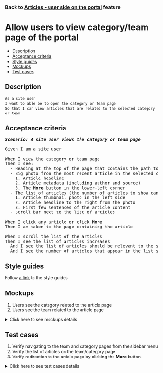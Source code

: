 ### Back to [Articles - user side on the portal](../../README.md) feature

# Allow users to view category/team page of the portal

- [Description](#description)
- [Acceptance criteria](#acceptance-criteria)
- [Style guides](#style-guides)
- [Mockups](#mockups)
- [Test cases](#test-cases)

## Description

    As a site user
    I want to able be to open the category or team page
    So that I can view articles that are related to the selected category or team

## Acceptance criteria
<pre>
<b><i>Scenario: A site user views the category or team page</i></b>

Given I am a site user

When I view the category or team page
Then I see:
  - Heading at the top of the page that contains the path to the page (example: NBA\AFC South\Tennessee)
  - Big photo from the most recent article in the selected category or team with the square on the right side of the photo that contains:
    1. Article headline
    2. Article metadata (including author and source)
    3. The <b>More</b> button in the lower-left corner
  - The list of articles (the number of articles to show can be specified in the CMS) located below the photo from the most recent article including:
    1. Article thumbnail photo in the left side
    2. Article headline to the right from the photo
    3. First few sentences of the article content
  - Scroll bar next to the list of articles

When I click any article or click <b>More</b>
Then I am taken to the page containing the article

When I scroll the list of the articles
Then I see the list of articles increases
  And I see the list of articles should be relevant to the selected category or team topics
  And I see the number of articles that appear in the list should be defined in the CMS
</pre>

## Style guides

Follow [a link](https://www.figma.com/proto/0zkkf5WC77OSpvyD6YXpFE/Style-guides?page-id=0%3A1&node-id=19%3A5368&viewport=266%2C48%2C0.54&scaling=min-zoom&starting-point-node-id=19%3A5368) to the style guides

## Mockups

1. Users see the category related to the article page
2. Users see the team related to the article page

<details>
  <summary>Click here to see mockups details</summary>

**1. Users see the category related to the article page:**

![Users see the category related to the article page](/web_application_features/articles_user_side/images/league_page.png)

**2. Users see the team related to the article page:**

![Users see the team related to the article page](/web_application_features/articles_user_side/images/team_page.png)

</details>

## Test cases

1. Verify navigating to the team and category pages from the sidebar menu
2. Verify the list of articles on the team/category page
3. Verify redirection to the article page by clicking the <b>More</b> button

<details>
  <summary>Click here to see test cases details</summary>

### **#1. Verify navigating to the team and category pages from the sidebar menu**

|Preconditions|Steps|Expected result
--------------|-----|----------
||1) Examine the main menu</br>2) Select the sports category (NBA)</br>3) Select the subcategory (AFC South)</br>4) Select a team (Tennessee)|2) Submenu with subcategories opens</br>3) Submenu with teams opens</br>4) The user is redirected to the Tennessee team page|

### **#2. Verify the list of articles on the team/category page**

|Preconditions|Steps|Expected result
--------------|-----|----------
|The user is on the team page|1) Examine the list of articles|1) The list of articles is relevant to the selected team|

### **#3. Verify redirection to the article page by clicking the More button**

|Preconditions|Steps|Expected result
--------------|-----|----------
|The user is on the team page|1) Click **More** in the main article section|1) The user is redirected to the article page|

</details>
